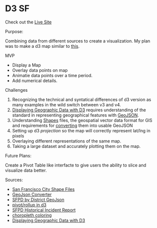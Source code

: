# D3 SF

Check out the [Live Site][1]


Purpose:

Combining data from different sources to create a visualization. My plan was to make a d3 map similar to [this][9]. 

MVP

+ Display a Map
+ Overlay data points on map
+ Animatie data points over a time period.
+ Add numerical details. 


Challenges

1. Recognizing the technical and syntatical differences of d3 version as many examples in the wild switch between v3 and v4.  
2. [Displaying Geographic Data with D3][8] requires understanding of the standard in representing geographical features with [GeoJSON][10].   
3. Understanding [Shapes][11] files, the geospatial vector data format for GIS and requirements for [converting][3] them into usable GeoJSON
4. Setting up d3 *projection* so the map will correctly represent lat/lng in pixels
5. Overlaying different representations of the same map.
6. Taking a large dataset and accurately plotting them on the map.


Future Plans:

Create a Pivot Table like interfacte to give users the ability to slice and visualize data better. 

Sources:

+ [San Francisco City Shape Files][2]
+ [GeoJson Converter][3]
+ [SFPD by District GeoJson][4]
+ [pivot/rollup in d3][5]
+ [SFPD Historical Incident Report][6]
+ [choropleth coloring][7]
+ [Displaying Geographic Data with D3][8]

[1]: http://d3sf.herokuapp.com
[2]: https://www.census.gov/cgi-bin/geo/shapefiles/index.php?year=2018&layergroup=All+Lines
[3]: https://www.statsilk.com/maps/convert-esri-shapefile-map-geojson-format
[4]: https://data.sfgov.org/Public-Safety/Historical-Police-Districts/embj-38bg
[5]: http://learnjsdata.com/group_data.html
[6]: https://www.kaggle.com/san-francisco/sf-police-calls-for-service-and-incidents/version/61
[7]: http://colorbrewer2.org/#type=diverging&scheme=RdYlGn&n=9
[8]: https://www.d3indepth.com/geographic/
[9]: https://www.theguardian.com/environment/interactive/2013/may/14/alaska-villages-frontline-global-warming
[10]: https://en.wikipedia.org/wiki/GeoJSON
[11]: https://en.wikipedia.org/wiki/Shapefile
